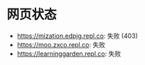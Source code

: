 # 网页状态
- https://mization.edpjg.repl.co: 失败 (403)
- https://moo.zxco.repl.co: 失败
- https://learninggarden.repl.co: 失败
